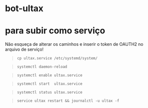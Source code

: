 # bot-ultax

# para subir como serviço
Não esqueça de alterar os caminhos e inserir o token de OAUTH2 no arquivo de serviço!
>`cp ultax.service /etc/systemd/system/`

>`systemctl daemon-reload`

>`systemctl enable ultax.service`

>`systemctl start  ultax.service`

>`systemctl status ultax.service`

>`service ultax restart && journalctl -u ultax -f`
